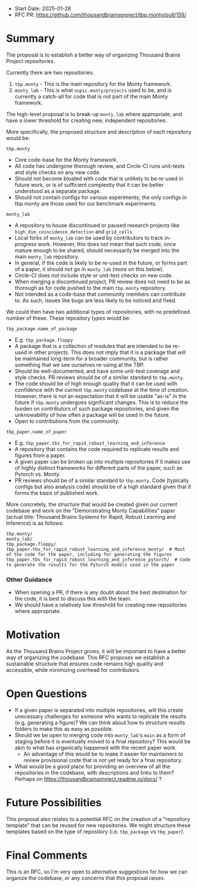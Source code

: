 - Start Date: 2025-01-28
- RFC PR: https://github.com/thousandbrainsproject/tbp.monty/pull/159/

# Summary

The proposal is to establish a better way of organizing Thousand Brains Project repositories.

Currently there are two repositories:

1. `tbp.monty` - This is the main repository for the Monty framework.
2. `monty_lab` - This is what `nupic.monty/projects` used to be, and is currently a catch-all for code that is not part of the main Monty framework.

The high-level proposal is to break-up `monty_lab` where appropriate, and have a lower threshold for creating new, independent repositories.

More specifically, the proposed structure and description of each repository would be:

`tbp.monty`
- Core code-base for the Monty framework.
- All code has undergone thorough review, and Circle-CI runs unit-tests and style checks on any new code.
- Should not become bloated with code that is unlikely to be re-used in future work, or is of sufficient complexity that it can be better understood as a separate package.
- Should not contain configs for various experiments; the only configs in tbp.monty are those used for our benchmark experiments.

`monty_lab`
- A repository to house discontinued or paused research projects like  `high_dim_coincidence_detection` and `grid_cells`.
- Local forks of `monty_lab` can be used by contributors to track in-progress work. However, this does not mean that such code, once mature enough to be shared, should necessarily be merged into the main `monty_lab` repository.
- In general, if the code is likely to be re-used in the future, or forms part of a paper, it should *not* go in `monty_lab` (more on this below).
- Circle-CI does not include style or unit-test checks on new code. 
- When merging a discontinued project, PR review does not need to be as thorough as for code pushed to the main `tbp.monty` repository.
- Not intended as a code-base that community members can contribute to. As such, issues like bugs are less likely to be noticed and fixed. 

We could then have two additional types of repositories, with no predefined number of these. These repository *types* would be:

`tbp_package.name_of_package`
- E.g. `tbp_package.floppy`
- A package that is a collection of modules that are intended to be re-used in other projects. This does not imply that it is a package that will be maintained long-term for a broader community, but is rather something that we see ourselves re-using at the TBP.
- Should be well-documented, and have some unit-test coverage and style checks. PR reviews should be of a similar standard to `tbp.monty`.
- The code should be of high enough quality that it can be used with confidence with the current `tbp.monty` codebase at the time of creation. However, there is not an expectation that it will be usable "as-is" in the future if `tbp.monty` undergoes significant changes. This is to reduce the burden on contributors of such package repositories, and given the unknowability of how often a package will be used in the future.
- Open to contributions from the community.

`tbp_paper.name_of_paper`
- E.g. `tbp_paper.tbs_for_rapid_robust_learning_and_inference`
- A repository that contains the code required to replicate results and figures from a paper.
- A given paper can be broken up into multiple repositories if it makes use of highly distinct frameworks for different parts of the paper, such as Pytorch vs. Monty.
- PR reviews should be of a similar standard to `tbp.monty`. Code (typically configs but also analysis code) should be of a high standard given that it forms the basis of published work.

More concretely, the structure that would be created given our current codebase and work on the "Demonstrating Monty Capabilities" paper (actual title: Thousand Brains Systems for Rapid, Robust Learning and Inference) is as follows:

```
tbp.monty/
monty_lab/
tbp_package.floppy/
tbp_paper.tbs_for_rapid_robust_learning_and_inference_monty/  # Most of the code for the paper, including for generating the figures
tbp_paper.tbs_for_rapid_robust_learning_and_inference_pytorch/  # Code to generate the results for the Pytorch models used in the paper
```

### Other Guidance
- When opening a PR, if there is any doubt about the best destination for the code, it is best to discuss this with the team.
- We should have a relatively low threshold for creating new repositories where appropriate.

# Motivation

As the Thousand Brains Project grows, it will be important to have a better way of organizing the codebase. This RFC proposes we establish a sustainable structure that ensures code remains high quality and accessible, while minimizing overhead for contributors.

# Open Questions

- If a given paper is separated into multiple repositories, will this create unecessary challenges for someone who wants to replicate the results (e.g. generating a figure)? We can think about how to structure results folders to make this as easy as possible.
- Should we be open to merging code into `monty_lab`'s `main` as a form of staging before it is eventually moved to a final repository? This would be akin to what has organically happened with the recent paper work.
    - An advantage of this would be to make it easier for maintainers to review provisional code that is not yet ready for a final repository.
- What would be a good place for providing an overview of all the repositories in the codebase, with descriptions and links to them? Perhaps on https://thousandbrainsproject.readme.io/docs/ ?

# Future Possibilities

This proposal also relates to a potential RFC on the creation of a "repository template" that can be reused for new repositories. We might structure these templates based on the type of repository (i.e. `tbp_package` vs `tbp_paper`).

# Final Comments

This is an RFC, so I'm very open to alternative suggestions for how we can organize the codebase, or any concerns that this proposal raises.